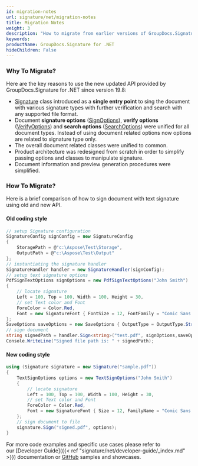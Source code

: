 ```yaml
---
id: migration-notes
url: signature/net/migration-notes
title: Migration Notes
weight: 3
description: "How to migrate from earlier versions of GroupDocs.Signature for .NET"
keywords: 
productName: GroupDocs.Signature for .NET
hideChildren: False
---
```

### Why To Migrate?
  
Here are the key reasons to use the new updated API provided by GroupDocs.Signature for .NET since version 19.8:

* [Signature](https://reference.groupdocs.com/signature/net/groupdocs.signature/signature) class introduced as a **single entry point** to sing the document with various signature types with further verification and search with any supported file format.
* Document **signature options** ([SignOptions](https://reference.groupdocs.com/signature/net/groupdocs.signature.options/signoptions)), **verify options** ([VerifyOptions](https://reference.groupdocs.com/signature/net/groupdocs.signature.options/verifyoptions)) and **search options** ([SearchOptions](https://reference.groupdocs.com/signature/net/groupdocs.signature.options/searchoptions)) were unified for all document types. Instead of using document related options now options are related to signature type only.
* The overall document related classes were unified to common.
* Product architecture was redesigned from scratch in order to simplify passing options and classes to manipulate signature.
* Document information and preview generation procedures were simplified.

### How To Migrate?

Here is a brief comparison of how to sign document with text signature using old and new API.  

#### Old coding style

```csharp
// setup Signature configuration
SignatureConfig signConfig = new SignatureConfig
{
    StoragePath = @"c:\Aspose\Test\Storage",
    OutputPath = @"c:\Aspose\Test\Output"
};
// instantiating the signature handler
SignatureHandler handler = new SignatureHandler(signConfig);
// setup text signature options
PdfSignTextOptions signOptions = new PdfSignTextOptions("John Smith")
{
    // locate signature
    Left = 100, Top = 100, Width = 100, Height = 30,
    // set Text color and Font
    ForeColor = Color.Red,
    Font = new SignatureFont { FontSize = 12, FontFamily = "Comic Sans MS" }
};
SaveOptions saveOptions = new SaveOptions { OutputType = OutputType.String, OutputFileName = "signed.pdf" };
// sign document
string signedPath = handler.Sign<string>("test.pdf", signOptions,saveOptions);
Console.WriteLine("Signed file path is: " + signedPath);
```

#### New coding style

```csharp
using (Signature signature = new Signature("sample.pdf"))
{
    TextSignOptions options = new TextSignOptions("John Smith")
    {
        // locate signature
        Left = 100, Top = 100, Width = 100, Height = 30,
        // set Text color and Font
        ForeColor = Color.Red,
        Font = new SignatureFont { Size = 12, FamilyName = "Comic Sans MS" }
    };
    // sign document to file
    signature.Sign("signed.pdf", options);
}
```

For more code examples and specific use cases please refer to our [Developer Guide]({{< ref "signature/net/developer-guide/_index.md" >}}) documentation or [GitHub](https://github.com/groupdocs-signature/GroupDocs.Signature-for-.NET/) samples and showcases.
